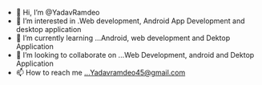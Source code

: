 - 👋 Hi, I’m @YadavRamdeo
- 👀 I’m interested in .Web development, Android App Development and desktop application
- 🌱 I’m currently learning ...Android, web development and Dektop Application
- 💞️ I’m looking to collaborate on ...Web Development, android and Dektop Application
- 📫 How to reach me ...Yadavramdeo45@gmail.com

<!---
YadavRamdeo/YadavRamdeo is a ✨ special ✨ repository because its `README.md` (this file) appears on your GitHub profile.
You can click the Preview link to take a look at your changes.
--->
